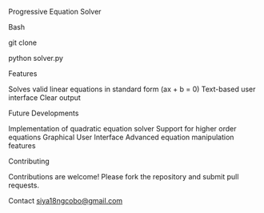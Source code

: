 Progressive Equation Solver

Bash

git clone

python solver.py

Features

Solves valid linear equations in standard form (ax + b = 0) Text-based user interface Clear output

Future Developments

Implementation of quadratic equation solver Support for higher order equations Graphical User Interface Advanced equation manipulation features

Contributing

Contributions are welcome! Please fork the repository and submit pull requests.

Contact siya18ngcobo@gmail.com
